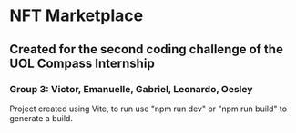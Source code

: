 # NFT Marketplace
## Created for the second coding challenge of the UOL Compass Internship

### Group 3: Victor, Emanuelle, Gabriel, Leonardo, Oesley

Project created using Vite, to run use "npm run dev" or "npm run build" to generate a build.